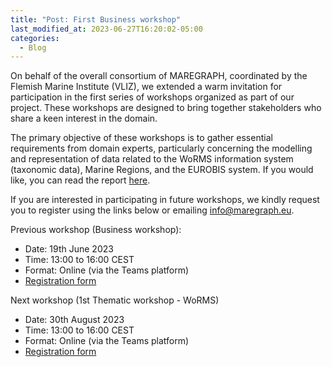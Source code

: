 ```yaml
---
title: "Post: First Business workshop"
last_modified_at: 2023-06-27T16:20:02-05:00
categories:
  - Blog
---
```


On behalf of the overall consortium of MAREGRAPH, coordinated by the Flemish Marine Institute (VLIZ), we extended a warm invitation for participation in the first series of workshops organized as part of our project. These workshops are designed to bring together stakeholders who share a keen interest in the domain.  

The primary objective of these workshops is to gather essential requirements from domain experts, particularly concerning the modelling and representation of data related to the WoRMS information system (taxonomic data), Marine Regions, and the EUROBIS system. If you would like, you can read the report [here](https://vliz.sharepoint.com/:b:/s/project_MAREGRAPH/EQhg45_UhclFoO7-O6EToocBMyq8C4yyvfdrXRMP94GujQ?e=hQaArO).

If you are interested in participating in future workshops, we kindly request you to register using the links below or emailing <info@maregraph.eu>. 

  

Previous workshop (Business workshop): 
- Date: 19th June 2023 
- Time: 13:00 to 16:00 CEST 
- Format: Online (via the Teams platform)
- [Registration form](https://forms.office.com/r/wLtUHJWVh7)

Next workshop (1st Thematic workshop - WoRMS)
- Date: 30th August 2023
- Time: 13:00 to 16:00 CEST
- Format: Online (via the Teams platform)
- [Registration form](https://forms.office.com/r/7W1tXg9K70)
